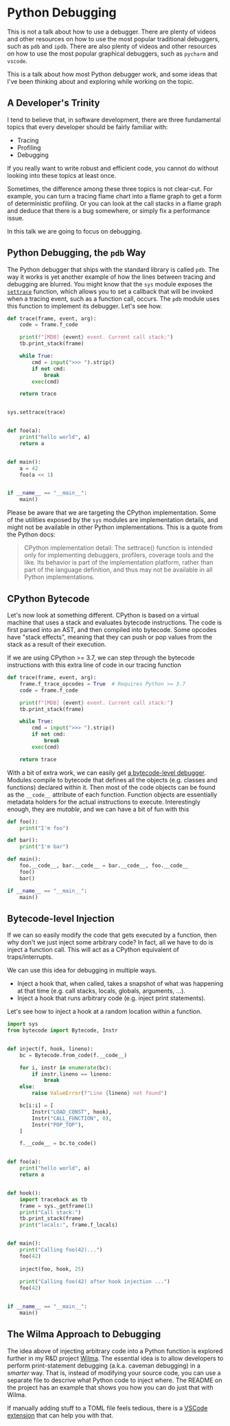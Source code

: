 # Python Debugging

This is not a talk about how to use a debugger. There are plenty of videos and
other resources on how to use the most popular traditional debuggers, such as
`pdb` and `ipdb`. There are also plenty of videos and other resources on how to
use the most popular graphical debuggers, such as `pycharm` and `vscode`.

This is a talk about how most Python debugger work, and some ideas that I've
been thinking about and exploring while working on the topic.

## A Developer's Trinity

I tend to believe that, in software development, there are three fundamental
topics that every developer should be fairly familiar with:

- Tracing
- Profiling
- Debugging

If you really want to write robust and efficient code, you cannot do without
looking into these topics at least once.

Sometimes, the difference among these three topics is not clear-cut. For
example, you can turn a tracing flame chart into a flame graph to get a form of
deterministic profiling. Or you can look at the call stacks in a flame graph and
deduce that there is a bug somewhere, or simply fix a performance issue.

In this talk we are going to focus on debugging.

## Python Debugging, the `pdb` Way

The Python debugger that ships with the standard library is called `pdb`. The
way it works is yet another example of how the lines between tracing and
debugging are blurred. You might know that the `sys` module exposes the
[`settrace`][settrace] function, which allows you to set a callback that will be
invoked when a tracing event, such as a function call, occurs. The `pdb` module
uses this function to implement its debugger. Let's see how.

```python
def trace(frame, event, arg):
    code = frame.f_code

    print(f"[MDB] {event} event. Current call stack:")
    tb.print_stack(frame)

    while True:
        cmd = input(">>> ").strip()
        if not cmd:
            break
        exec(cmd)

    return trace


sys.settrace(trace)


def foo(a):
    print("hello world", a)
    return a


def main():
    a = 42
    foo(a << 1)


if __name__ == "__main__":
    main()
```

Please be aware that we are targeting the CPython implementation. Some of the
utilities exposed by the `sys` modules are implementation details, and might not
be available in other Python implementations. This is a quote from the Python
docs:

> CPython implementation detail: The settrace() function is intended only for
> implementing debuggers, profilers, coverage tools and the like. Its behavior
> is part of the implementation platform, rather than part of the language
> definition, and thus may not be available in all Python implementations.


## CPython Bytecode

Let's now look at something different. CPython is based on a virtual machine
that uses a stack and evaluates bytecode instructions. The code is first parsed
into an AST, and then compiled into bytecode. Some opcodes have "stack effects",
meaning that they can push or pop values from the stack as a result of their
execution.

If we are using CPython >= 3.7, we can step through the bytecode instructions
with this extra line of code in our tracing function

```python
def trace(frame, event, arg):
    frame.f_trace_opcodes = True  # Requires Python >= 3.7
    code = frame.f_code

    print(f"[MDB] {event} event. Current call stack:")
    tb.print_stack(frame)

    while True:
        cmd = input(">>> ").strip()
        if not cmd:
            break
        exec(cmd)

    return trace
```

With a bit of extra work, we can easily get [a bytecode-level debugger][podb].
Modules compile to bytecode that defines all the objects (e.g. classes and
functions) declared within it. Then most of the code objects can be found as the
`__code__` attribute of each function. Function objects are essentially metadata
holders for the actual instructions to execute. Interestingly enough, they are
_mutable_, and we can have a bit of fun with this

```python
def foo():
    print("I'm foo")

def bar():
    print("I'm bar")

def main():
    foo.__code__, bar.__code__ = bar.__code__, foo.__code__
    foo()
    bar()

if __name__ == "__main__":
    main()
```


## Bytecode-level Injection

If we can so easily modify the code that gets executed by a function, then why
don't we just inject some arbitrary code? In fact, all we have to do is inject
a function call. This will act as a CPython equivalent of traps/interrupts.

We can use this idea for debugging in multiple ways.

- Inject a hook that, when called, takes a snapshot of what was happening at
that time (e.g. call stacks, locals, globals, arguments, ...).
- Inject a hook that runs arbitrary code (e.g. inject print statements).

Let's see how to inject a hook at a random location within a function.

```python
import sys
from bytecode import Bytecode, Instr


def inject(f, hook, lineno):
    bc = Bytecode.from_code(f.__code__)

    for i, instr in enumerate(bc):
        if instr.lineno == lineno:
            break
    else:
        raise ValueError(f"Line {lineno} not found")

    bc[i:i] = [
        Instr("LOAD_CONST", hook),
        Instr("CALL_FUNCTION", 0),
        Instr("POP_TOP"),
    ]

    f.__code__ = bc.to_code()


def foo(a):
    print("hello world", a)
    return a


def hook():
    import traceback as tb
    frame = sys._getframe(1)
    print("Call stack:")
    tb.print_stack(frame)
    print("locals:", frame.f_locals)


def main():
    print("Calling foo(42)...")
    foo(42)
    
    inject(foo, hook, 25)
    
    print("Calling foo(42) after hook injection ...")
    foo(42)


if __name__ == "__main__":
    main()
```


## The Wilma Approach to Debugging

The idea above of injecting arbitrary code into a Python function is explored
further in my R&D project [Wilma][wilma]. The essential idea is to allow
developers to perform print-statement debugging (a.k.a. caveman debugging) in a
_smarter_ way. That is, instead of modifying your source code, you can use a
separate file to descrive what Python code to inject where. The README on the
project has an example that shows you how you can do just that with Wilma.

If manually adding stuff to a TOML file feels tedious, there is a [VSCode
extension][wilma-vscode] that can help you with that.


[settrace]: https://docs.python.org/3/library/sys.html#sys.settrace
[podb]: https://github.com/p403n1x87/podb
[wilma]: https://github.com/DataDog/wilma
[wilma-vscode]: https://github.com/DataDog/wilma-vscode
